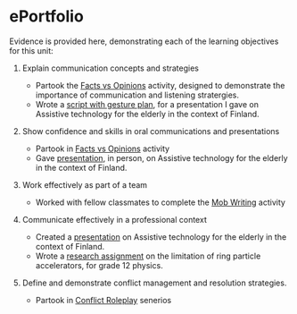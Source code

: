# ePortfolio
Evidence is provided here, demonstrating each of the learning objectives for this unit:
1. Explain communication concepts and strategies     
   - Partook the [Facts vs Opinions](A1%20Fact%20Oppinions.docx) activity, designed to demonstrate the importance of communication and listening stratergies.
   - Wrote a [script with gesture plan](Draft_script&Gesture_plan.docx), for a presentation I gave on Assistive technology for the elderly in the context of Finland.


2. Show confidence and skills in oral communications and presentations
   - Partook in [Facts vs Opinions](A1%20Fact%20Oppinions.docx) activity 
   - Gave [presentation](Assistive%20Technology.pptx), in person, on Assistive technology for the elderly in the context of Finland.


3. Work effectively as part of a team
   - Worked with fellow classmates to complete the [Mob Writing](Week6%20Mob%20Writing.docx) activity


4. Communicate effectively in a professional context
   - Created a [presentation](Assistive%20Technology.pptx) on Assistive technology for the elderly in the context of Finland.
   - Wrote a [research assignment](Research_Task.docx) on the limitation of ring particle accelerators, for grade 12 physics.


5. Define and demonstrate conflict management and resolution strategies.
   - Partook in [Conflict Roleplay](Week5%20Conflict%20Senario.docx) senerios
 
